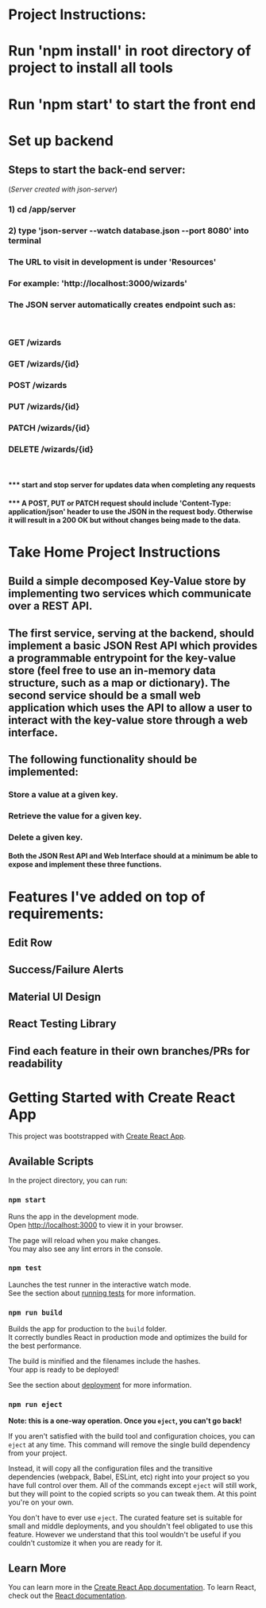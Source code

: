 # Project Instructions:

# Run 'npm install' in root directory of project to install all tools

# Run 'npm start' to start the front end

# Set up backend

## Steps to start the back-end server:

(_Server created with json-server_)
<br />

### 1) cd /app/server

### 2) type 'json-server --watch database.json --port 8080' into terminal

### The URL to visit in development is under 'Resources'

### For example: 'http://localhost:3000/wizards'

### The JSON server automatically creates endpoint such as:

<br />

### GET /wizards

### GET /wizards/{id}

### POST /wizards

### PUT /wizards/{id}

### PATCH /wizards/{id}

### DELETE /wizards/{id}

<br />

#### \*\*\* start and stop server for updates data when completing any requests

#### \*\*\* A POST, PUT or PATCH request should include 'Content-Type: application/json' header to use the JSON in the request body. Otherwise it will result in a 200 OK but without changes being made to the data.

# Take Home Project Instructions

## Build a simple decomposed Key-Value store by implementing two services which communicate over a REST API.

## The first service, serving at the backend, should implement a basic JSON Rest API which provides a programmable entrypoint for the key-value store (feel free to use an in-memory data structure, such as a map or dictionary). The second service should be a small web application which uses the API to allow a user to interact with the key-value store through a web interface.

## The following functionality should be implemented:

### Store a value at a given key.

### Retrieve the value for a given key.

### Delete a given key.

#### Both the JSON Rest API and Web Interface should at a minimum be able to expose and implement these three functions.

# Features I've added on top of requirements:

## Edit Row

## Success/Failure Alerts

## Material UI Design

## React Testing Library

## Find each feature in their own branches/PRs for readability

# Getting Started with Create React App

This project was bootstrapped with [Create React App](https://github.com/facebook/create-react-app).

## Available Scripts

In the project directory, you can run:

### `npm start`

Runs the app in the development mode.\
Open [http://localhost:3000](http://localhost:3000) to view it in your browser.

The page will reload when you make changes.\
You may also see any lint errors in the console.

### `npm test`

Launches the test runner in the interactive watch mode.\
See the section about [running tests](https://facebook.github.io/create-react-app/docs/running-tests) for more information.

### `npm run build`

Builds the app for production to the `build` folder.\
It correctly bundles React in production mode and optimizes the build for the best performance.

The build is minified and the filenames include the hashes.\
Your app is ready to be deployed!

See the section about [deployment](https://facebook.github.io/create-react-app/docs/deployment) for more information.

### `npm run eject`

**Note: this is a one-way operation. Once you `eject`, you can't go back!**

If you aren't satisfied with the build tool and configuration choices, you can `eject` at any time. This command will remove the single build dependency from your project.

Instead, it will copy all the configuration files and the transitive dependencies (webpack, Babel, ESLint, etc) right into your project so you have full control over them. All of the commands except `eject` will still work, but they will point to the copied scripts so you can tweak them. At this point you're on your own.

You don't have to ever use `eject`. The curated feature set is suitable for small and middle deployments, and you shouldn't feel obligated to use this feature. However we understand that this tool wouldn't be useful if you couldn't customize it when you are ready for it.

## Learn More

You can learn more in the [Create React App documentation](https://facebook.github.io/create-react-app/docs/getting-started).
To learn React, check out the [React documentation](https://reactjs.org/).
